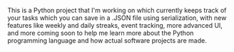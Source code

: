 This is a Python project that I'm working on which currently keeps track of your tasks which you can save in a .JSON file using serialization, with new features like weekly and daily streaks, event tracking, more advanced UI, and more coming soon to help me learn more about the Python programming language and how actual software projects are made.
